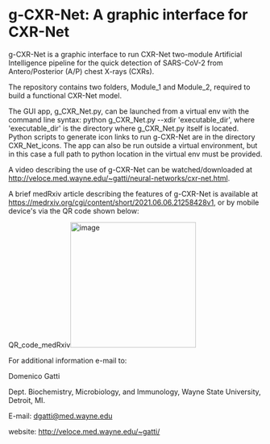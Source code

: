 # g-CXR-Net: A graphic interface for CXR-Net

g-CXR-Net is a graphic interface to run CXR-Net two-module Artificial Intelligence pipeline for the quick detection of SARS-CoV-2 from Antero/Posterior (A/P) chest X-rays (CXRs). 

The repository contains two folders, Module_1 and Module_2, required to build a functional CXR-Net model.  

The GUI app, g_CXR_Net.py, can be launched from a virtual env with the command line syntax: python g_CXR_Net.py --xdir 'executable_dir', where 'executable_dir' is the directory where g_CXR_Net.py itself is located. Python scripts to generate icon links to run g-CXR-Net are in the directory CXR_Net_icons. The app can also be run outside a virtual environment, but in this case a full path to python location in the virtual env must be provided.  

A video describing the use of g-CXR-Net can be watched/downloaded at http://veloce.med.wayne.edu/~gatti/neural-networks/cxr-net.html.

A brief medRxiv article describing the features of g-CXR-Net is available at https://medrxiv.org/cgi/content/short/2021.06.06.21258428v1, or by mobile device's via the QR code shown below:

QR_code_medRxiv<img width="249" alt="image" src="https://user-images.githubusercontent.com/32550835/123862514-6ac85380-d8f6-11eb-9408-ab2df911c68c.png">


For additional information e-mail to:

Domenico Gatti

Dept. Biochemistry, Microbiology, and Immunology, Wayne State University, Detroit, MI.

E-mail: dgatti@med.wayne.edu

website: http://veloce.med.wayne.edu/~gatti/
